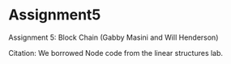 # Assignment5
Assignment 5: Block Chain (Gabby Masini and Will Henderson)

Citation: We borrowed Node code from the linear structures lab.
